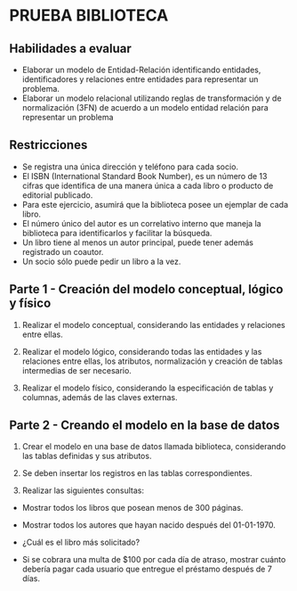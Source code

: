 # PRUEBA BIBLIOTECA

## Habilidades a evaluar
-  Elaborar un modelo de Entidad-Relación identificando entidades, identificadores y
relaciones entre entidades para representar un problema.
-  Elaborar un modelo relacional utilizando reglas de transformación y de normalización
(3FN) de acuerdo a un modelo entidad relación para representar un problema

## Restricciones
- Se registra una única dirección y teléfono para cada socio.
- El ISBN (International Standard Book Number), es un número de 13 cifras que
identifica de una manera única a cada libro o producto de editorial publicado.
- Para este ejercicio, asumirá que la biblioteca posee un ejemplar de cada libro.
- El número único del autor es un correlativo interno que maneja la biblioteca para
identificarlos y facilitar la búsqueda.
- Un libro tiene al menos un autor principal, puede tener además registrado un coautor.
- Un socio sólo puede pedir un libro a la vez.

## Parte 1 - Creación del modelo conceptual, lógico y físico
1. Realizar el modelo conceptual, considerando las entidades y relaciones entre ellas.

2. Realizar el modelo lógico, considerando todas las entidades y las relaciones entre
ellas, los atributos, normalización y creación de tablas intermedias de ser necesario.

3. Realizar el modelo físico, considerando la especificación de tablas y columnas,
además de las claves externas.

## Parte 2 - Creando el modelo en la base de datos
1. Crear el modelo en una base de datos llamada biblioteca, considerando las tablas
definidas y sus atributos.

2. Se deben insertar los registros en las tablas correspondientes.

3. Realizar las siguientes consultas:
- Mostrar todos los libros que posean menos de 300 páginas.

-  Mostrar todos los autores que hayan nacido después del 01-01-1970.

- ¿Cuál es el libro más solicitado? 

- Si se cobrara una multa de $100 por cada día de atraso, mostrar cuánto
debería pagar cada usuario que entregue el préstamo después de 7 días.


